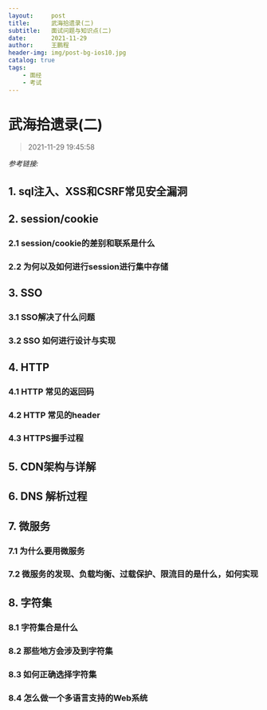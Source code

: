 ```yaml
---
layout:     post
title:      武海拾遗录(二)
subtitle:   面试问题与知识点(二)
date:       2021-11-29
author:     王鹏程
header-img: img/post-bg-ios10.jpg
catalog: true
tags:
    - 面经
    - 考试
---
```


# 武海拾遗录(二)

> 2021-11-29 19:45:58


_参考链接:_

## 1. sql注入、XSS和CSRF常见安全漏洞

## 2. session/cookie

### 2.1 session/cookie的差别和联系是什么

### 2.2 为何以及如何进行session进行集中存储

## 3.  SSO

### 3.1 SSO解决了什么问题

### 3.2 SSO 如何进行设计与实现

## 4. HTTP 
### 4.1 HTTP 常见的返回码
### 4.2 HTTP 常见的header

### 4.3 HTTPS握手过程

## 5. CDN架构与详解

## 6. DNS 解析过程

## 7. 微服务

### 7.1 为什么要用微服务

### 7.2 微服务的发现、负载均衡、过载保护、限流目的是什么，如何实现

## 8. 字符集

### 8.1 字符集合是什么

### 8.2 那些地方会涉及到字符集

### 8.3 如何正确选择字符集

### 8.4 怎么做一个多语言支持的Web系统




